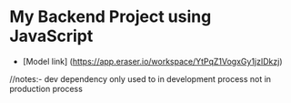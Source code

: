 # My Backend Project using JavaScript

- [Model link] (https://app.eraser.io/workspace/YtPqZ1VogxGy1jzIDkzj)


//notes:-  dev dependency only used to in development process not in production process
